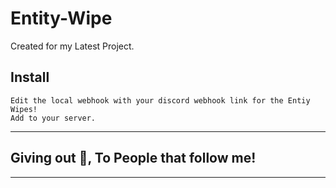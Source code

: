 # Entity-Wipe
Created for my Latest Project.

## Install
```
Edit the local webhook with your discord webhook link for the Entiy Wipes!
Add to your server.
```
---
## Giving out 🍪, To People that follow me!

---
